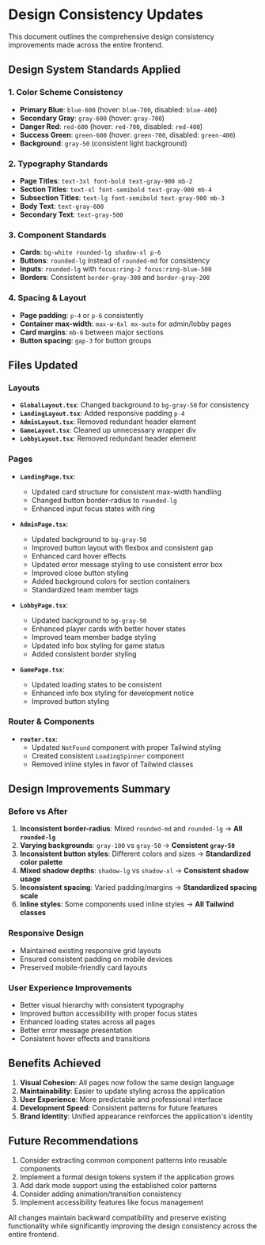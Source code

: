 # Design Consistency Updates

This document outlines the comprehensive design consistency improvements made across the entire frontend.

## Design System Standards Applied

### 1. **Color Scheme Consistency**

- **Primary Blue**: `blue-600` (hover: `blue-700`, disabled: `blue-400`)
- **Secondary Gray**: `gray-600` (hover: `gray-700`)
- **Danger Red**: `red-600` (hover: `red-700`, disabled: `red-400`)
- **Success Green**: `green-600` (hover: `green-700`, disabled: `green-400`)
- **Background**: `gray-50` (consistent light background)

### 2. **Typography Standards**

- **Page Titles**: `text-3xl font-bold text-gray-900 mb-2`
- **Section Titles**: `text-xl font-semibold text-gray-900 mb-4`
- **Subsection Titles**: `text-lg font-semibold text-gray-900 mb-3`
- **Body Text**: `text-gray-600`
- **Secondary Text**: `text-gray-500`

### 3. **Component Standards**

- **Cards**: `bg-white rounded-lg shadow-xl p-6`
- **Buttons**: `rounded-lg` instead of `rounded-md` for consistency
- **Inputs**: `rounded-lg` with `focus:ring-2 focus:ring-blue-500`
- **Borders**: Consistent `border-gray-300` and `border-gray-200`

### 4. **Spacing & Layout**

- **Page padding**: `p-4` or `p-6` consistently
- **Container max-width**: `max-w-6xl mx-auto` for admin/lobby pages
- **Card margins**: `mb-6` between major sections
- **Button spacing**: `gap-3` for button groups

## Files Updated

### Layouts

- **`GlobalLayout.tsx`**: Changed background to `bg-gray-50` for consistency
- **`LandingLayout.tsx`**: Added responsive padding `p-4`
- **`AdminLayout.tsx`**: Removed redundant header element
- **`GameLayout.tsx`**: Cleaned up unnecessary wrapper div
- **`LobbyLayout.tsx`**: Removed redundant header element

### Pages

- **`LandingPage.tsx`**:
  - Updated card structure for consistent max-width handling
  - Changed button border-radius to `rounded-lg`
  - Enhanced input focus states with ring

- **`AdminPage.tsx`**:
  - Updated background to `bg-gray-50`
  - Improved button layout with flexbox and consistent gap
  - Enhanced card hover effects
  - Updated error message styling to use consistent error box
  - Improved close button styling
  - Added background colors for section containers
  - Standardized team member tags

- **`LobbyPage.tsx`**:
  - Updated background to `bg-gray-50`
  - Enhanced player cards with better hover states
  - Improved team member badge styling
  - Updated info box styling for game status
  - Added consistent border styling

- **`GamePage.tsx`**:
  - Updated loading states to be consistent
  - Enhanced info box styling for development notice
  - Improved button styling

### Router & Components

- **`router.tsx`**:
  - Updated `NotFound` component with proper Tailwind styling
  - Created consistent `LoadingSpinner` component
  - Removed inline styles in favor of Tailwind classes

## Design Improvements Summary

### Before vs After

1. **Inconsistent border-radius**: Mixed `rounded-md` and `rounded-lg` → **All `rounded-lg`**
2. **Varying backgrounds**: `gray-100` vs `gray-50` → **Consistent `gray-50`**
3. **Inconsistent button styles**: Different colors and sizes → **Standardized color palette**
4. **Mixed shadow depths**: `shadow-lg` vs `shadow-xl` → **Consistent shadow usage**
5. **Inconsistent spacing**: Varied padding/margins → **Standardized spacing scale**
6. **Inline styles**: Some components used inline styles → **All Tailwind classes**

### Responsive Design

- Maintained existing responsive grid layouts
- Ensured consistent padding on mobile devices
- Preserved mobile-friendly card layouts

### User Experience Improvements

- Better visual hierarchy with consistent typography
- Improved button accessibility with proper focus states
- Enhanced loading states across all pages
- Better error message presentation
- Consistent hover effects and transitions

## Benefits Achieved

1. **Visual Cohesion**: All pages now follow the same design language
2. **Maintainability**: Easier to update styling across the application
3. **User Experience**: More predictable and professional interface
4. **Development Speed**: Consistent patterns for future features
5. **Brand Identity**: Unified appearance reinforces the application's identity

## Future Recommendations

1. Consider extracting common component patterns into reusable components
2. Implement a formal design tokens system if the application grows
3. Add dark mode support using the established color patterns
4. Consider adding animation/transition consistency
5. Implement accessibility features like focus management

All changes maintain backward compatibility and preserve existing functionality while significantly improving the design consistency across the entire frontend.

